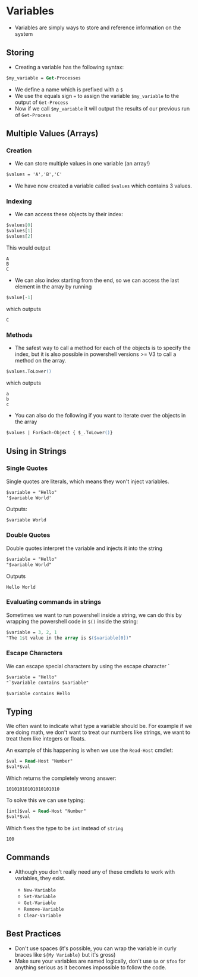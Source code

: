 # Variables

- Variables are simply ways to store and reference information on the system

## Storing

- Creating a variable has the following syntax:

```ps
$my_variable = Get-Processes
```

- We define a name which is prefixed with a `$`
- We use the equals sign `=` to assign the variable `$my_variable` to the output
    of `Get-Process`
- Now if we call `$my_variable` it will output the results of our previous run 
    of `Get-Process` 

## Multiple Values (Arrays)

### Creation
- We can store multiple values in one variable (an array!)

```ps
$values = 'A','B','C'
```

- We have now created a variable called `$values` which contains 3 values.

### Indexing
- We can access these objects by their index:

```ps
$values[0]
$values[1]
$values[2]
```

This would output

```
A
B
C
```

- We can also index starting from the end, so we can access the last element in 
    the array by running

```ps
$value[-1]
```

which outputs

```
C
```

### Methods

- The safest way to call a method for each of the objects is to specify the 
    index, but it is also possible in powershell versions >= V3 to call a method
    on the array.

```ps
$values.ToLower()
```

which outputs

```
a
b
c
```

- You can also do the following if you want to iterate over the objects in the 
    array

```ps
$values | ForEach-Object { $_.ToLower()}
```

## Using in Strings

### Single Quotes

Single quotes are literals, which means they won't inject variables.

```ps
$variable = "Hello"
'$variable World'
```

Outputs:

```
$variable World
```

### Double Quotes

Double quotes interpret the variable and injects it into the string

```ps
$variable = "Hello"
"$variable World"
```

Outputs

```
Hello World
```

### Evaluating commands in strings

Sometimes we want to run powershell inside a string, we can do this by
wrapping the powershell code in `$()` inside the string:

```ps
$variable = 3, 2, 1
"The 1st value in the array is $($variable[0])"
```

### Escape Characters

We can escape special characters by using the escape character \`

```ps
$variable = "Hello"
"`$variable contains $variable"
```

```
$variable contains Hello
```

## Typing

We often want to indicate what type a variable should be. For example if we
are doing math, we don't want to treat our numbers like strings, we want to
treat them like integers or floats.

An example of this happening is when we use the `Read-Host` cmdlet:

```ps
$val = Read-Host "Number"
$val*$val
```

Which returns the completely wrong answer:

```
10101010101010101010
```

To solve this we can use typing:

```ps
[int]$val = Read-Host "Number"
$val*$val
```

Which fixes the type to be `int` instead of `string`

```
100
```

## Commands

- Although you don't really need any of these cmdlets to work with variables,
    they exist.

    - `New-Variable`
    - `Set-Variable`
    - `Get-Variable`
    - `Remove-Variable`
    - `Clear-Variable`

## Best Practices

- Don't use spaces (it's possible, you can wrap the variable in curly braces
    like `${My Variable}` but it's gross)
- Make sure your variables are named logically, don't use `$a` or `$foo` for
    anything serious as it becomes impossible to follow the code.